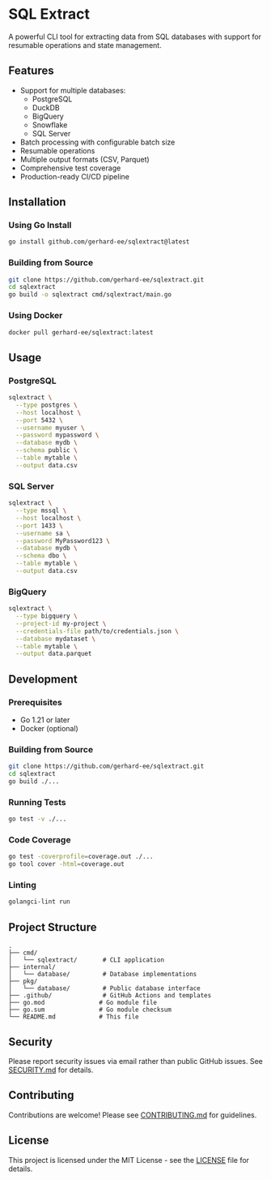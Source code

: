 # SQL Extract

A powerful CLI tool for extracting data from SQL databases with support for resumable operations and state management.

## Features

- Support for multiple databases:
  - PostgreSQL
  - DuckDB
  - BigQuery
  - Snowflake
  - SQL Server
- Batch processing with configurable batch size
- Resumable operations
- Multiple output formats (CSV, Parquet)
- Comprehensive test coverage
- Production-ready CI/CD pipeline

## Installation

### Using Go Install

```bash
go install github.com/gerhard-ee/sqlextract@latest
```

### Building from Source

```bash
git clone https://github.com/gerhard-ee/sqlextract.git
cd sqlextract
go build -o sqlextract cmd/sqlextract/main.go
```

### Using Docker

```bash
docker pull gerhard-ee/sqlextract:latest
```

## Usage

### PostgreSQL

```bash
sqlextract \
  --type postgres \
  --host localhost \
  --port 5432 \
  --username myuser \
  --password mypassword \
  --database mydb \
  --schema public \
  --table mytable \
  --output data.csv
```

### SQL Server

```bash
sqlextract \
  --type mssql \
  --host localhost \
  --port 1433 \
  --username sa \
  --password MyPassword123 \
  --database mydb \
  --schema dbo \
  --table mytable \
  --output data.csv
```

### BigQuery

```bash
sqlextract \
  --type bigquery \
  --project-id my-project \
  --credentials-file path/to/credentials.json \
  --database mydataset \
  --table mytable \
  --output data.parquet
```

## Development

### Prerequisites

- Go 1.21 or later
- Docker (optional)

### Building from Source

```bash
git clone https://github.com/gerhard-ee/sqlextract.git
cd sqlextract
go build ./...
```

### Running Tests

```bash
go test -v ./...
```

### Code Coverage

```bash
go test -coverprofile=coverage.out ./...
go tool cover -html=coverage.out
```

### Linting

```bash
golangci-lint run
```

## Project Structure

```
.
├── cmd/
│   └── sqlextract/       # CLI application
├── internal/
│   └── database/         # Database implementations
├── pkg/
│   └── database/         # Public database interface
├── .github/              # GitHub Actions and templates
├── go.mod               # Go module file
├── go.sum               # Go module checksum
└── README.md            # This file
```

## Security

Please report security issues via email rather than public GitHub issues. See [SECURITY.md](SECURITY.md) for details.

## Contributing

Contributions are welcome! Please see [CONTRIBUTING.md](.github/CONTRIBUTING.md) for guidelines.

## License

This project is licensed under the MIT License - see the [LICENSE](LICENSE) file for details.
